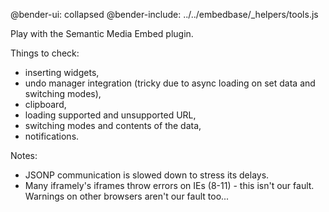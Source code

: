 @bender-ui: collapsed
@bender-include: ../../embedbase/_helpers/tools.js

Play with the Semantic Media Embed plugin.

Things to check:

* inserting widgets,
* undo manager integration (tricky due to async loading on set data and switching modes),
* clipboard,
* loading supported and unsupported URL,
* switching modes and contents of the data,
* notifications.

Notes:

* JSONP communication is slowed down to stress its delays.
* Many iframely's iframes throw errors on IEs (8-11) - this isn't our fault. Warnings on other browsers aren't our fault too...